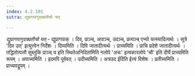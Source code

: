```yaml
---
index: 4.2.101
sutra: द्युप्रागपागुदक्प्रतीचो यत्

---
```

_द्युप्रागपागुदक्प्रतीचो यत्_ - द्युप्रागपाक् । दिव्, प्राञ्च्, अपाञ्च्, उदञ्च्, प्रत्यञ्च् एभ्यो यत्स्यादित्यर्थः । सूत्रे 'दिव उत्' इत्युत्त्वेन निर्देशः । दिव्यमिति । दिवि जातादीत्यर्थः । प्राच्यमिति । प्राचि प्रदेशे जातादीत्यर्थः । तद्धितोत्पत्तौ सुब्लुकि प्राञ्च् य इति स्थितेअनिदिता॑मिति नलोपे 'अचः' इत्यकारलोपे 'चौ' इति दीर्घे प्राच्यमिति रूपम् । अपाच्यमिति । इदमपि पूर्ववत् । उदीच्यमिति । अत्रउद ईदि॑ति ईत्त्वं विशेषः । प्रतीच्यमिति । प्राच्यवद्रूपम् । 